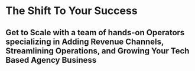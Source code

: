 # The Shift To Your Success
## Get to Scale with a team of hands-on Operators specializing in Adding Revenue Channels, Streamlining Operations, and Growing Your Tech Based Agency Business
